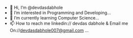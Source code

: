 - 👋 Hi, I’m @devdasdabhole
- 👀 I’m interested in Programming and Developing...
- 🌱 I’m currently learning Computer Science...
- 📫 How to reach me  linkedin:// devdas dabhole  &  Email me On://devdasdabhole007@gmail.com ...

<!---
devdasdabhole/devdasdabhole is a ✨ special ✨ repository because its `README.md` (this file) appears on your GitHub profile.
You can click the Preview link to take a look at your changes.
--->
